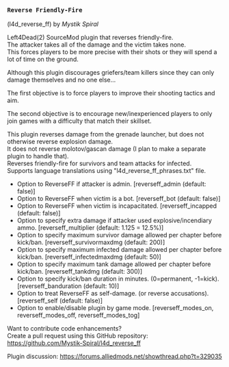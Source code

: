 ### `Reverse Friendly-Fire`
(l4d_reverse_ff) by *_Mystik Spiral_*

Left4Dead(2) SourceMod plugin that reverses friendly-fire.  
The attacker takes all of the damage and the victim takes none.  
This forces players to be more precise with their shots or they will spend a lot of time on the ground.

Although this plugin discourages griefers/team killers since they can only damage themselves and no one else...

The first objective is to force players to improve their shooting tactics and aim.

The second objective is to encourage new/inexperienced players to only join games with a difficulty that match their skillset.

This plugin reverses damage from the grenade launcher, but does not otherwise reverse explosion damage.  
It does not reverse molotov/gascan damage (I plan to make a separate plugin to handle that).  
Reverses friendly-fire for survivors and team attacks for infected.  
Supports language translations using "l4d_reverse_ff_phrases.txt" file.  

- Option to ReverseFF if attacker is admin. [reverseff_admin (default: false)]
- Option to ReverseFF when victim is a bot. [reverseff_bot (default: false)]
- Option to ReverseFF when victim is incapacitated. [reverseff_incapped (default: false)]
- Option to specify extra damage if attacker used explosive/incendiary ammo. [reverseff_multiplier (default: 1.125 = 12.5%)]
- Option to specify maximum survivor damage allowed per chapter before kick/ban. [reverseff_survivormaxdmg (default: 200)]
- Option to specify maximum infected damage allowed per chapter before kick/ban. [reverseff_infectedmaxdmg (default: 50)]
- Option to specify maximum tank damage allowed per chapter before kick/ban.  [reverseff_tankdmg (default: 300)]
- Option to specify kick/ban duration in minutes. (0=permanent, -1=kick). [reverseff_banduration (default: 10)]
- Option to treat ReverseFF as self-damage. (or reverse accusations). [reverseff_self (default: false)]
- Option to enable/disable plugin by game mode. [reverseff_modes_on, reverseff_modes_off, reverseff_modes_tog]

Want to contribute code enhancements?  
Create a pull request using this GitHub repository: https://github.com/Mystik-Spiral/l4d_reverse_ff

Plugin discussion: https://forums.alliedmods.net/showthread.php?t=329035
